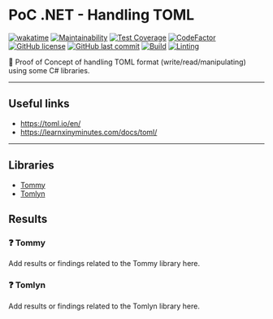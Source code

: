 # PoC .NET - Handling TOML

[![wakatime](https://wakatime.com/badge/github/GuilhermeStracini/POC-dotnet-toml-handling.svg)](https://wakatime.com/badge/github/GuilhermeStracini/POC-dotnet-toml-handling)
[![Maintainability](https://api.codeclimate.com/v1/badges/f467b4bdcd3b2e6fcf68/maintainability)](https://codeclimate.com/github/GuilhermeStracini/POC-dotnet-toml-handling/maintainability)
[![Test Coverage](https://api.codeclimate.com/v1/badges/f467b4bdcd3b2e6fcf68/test_coverage)](https://codeclimate.com/github/GuilhermeStracini/POC-dotnet-toml-handling/test_coverage)
[![CodeFactor](https://www.codefactor.io/repository/github/GuilhermeStracini/POC-dotnet-toml-handling/badge)](https://www.codefactor.io/repository/github/GuilhermeStracini/POC-dotnet-toml-handling)
[![GitHub license](https://img.shields.io/github/license/GuilhermeStracini/POC-dotnet-toml-handling)](https://github.com/GuilhermeStracini/POC-dotnet-toml-handling)
[![GitHub last commit](https://img.shields.io/github/last-commit/GuilhermeStracini/POC-dotnet-toml-handling)](https://github.com/GuilhermeStracini/POC-dotnet-toml-handling)
[![Build](https://github.com/GuilhermeStracini/POC-dotnet-toml-handling/actions/workflows/build.yml/badge.svg)](https://github.com/GuilhermeStracini/POC-dotnet-toml-handling/actions/workflows/build.yml)
[![Linting](https://github.com/GuilhermeStracini/POC-dotnet-toml-handling/actions/workflows/linter.yml/badge.svg)](https://github.com/GuilhermeStracini/POC-dotnet-toml-handling/actions/workflows/linter.yml)

🔬 Proof of Concept of handling TOML format (write/read/manipulating) using some C# libraries.

---

## Useful links

- https://toml.io/en/
- https://learnxinyminutes.com/docs/toml/

---

## Libraries

- [Tommy](https://github.com/dezhidki/Tommy)
- [Tomlyn](https://github.com/xoofx/Tomlyn)

## Results

### ❓ Tommy

Add results or findings related to the Tommy library here.

### ❓ Tomlyn

Add results or findings related to the Tomlyn library here.
